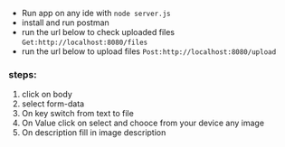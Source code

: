- Run app on any ide with
```node server.js```
- install and run postman
- run the url below to check uploaded files
```Get:http://localhost:8080/files```
- run the url below to upload files
```Post:http://localhost:8080/upload```
### steps:
1. click on body 
2. select form-data
3. On key switch from text to file
4. On Value click on select and chooce from your device any image
5. On description fill in image description